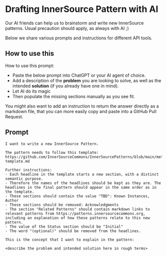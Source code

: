 # Drafting InnerSource Pattern with AI

Our AI friends can help us to brainstorm and write new InnerSource patterns.
Usual precaution should apply, as always with AI ;)

Below we share various prompts and instructions for different API tools.

## How to use this

How to use this prompt:

- Paste the below prompt into ChatGPT or your AI agent of choice.
- Add a description of the **problem** you are looking to solve, as well as the intended **solution** (if you already have one in mind).
- Let AI do its magic
- Then populate the missing sections manually as you see fit.

You might also want to add an instruction to return the answer directly as a markdown file, that you can more easily copy and paste into a GitHub Pull Request.

## Prompt

```
I want to write a new InnerSource Pattern.

The pattern needs to follow this template:
https://github.com/InnerSourceCommons/InnerSourcePatterns/blob/main/meta/pattern-template.md

Further instructions:
- Each headline in the template starts a new section, with a distinct semantic purpose.
- Therefore the names of the headlines should be kept as they are. The headlines in the final pattern should appear in the same order as in the template.
- These sections should contain the value "TBD": Known Instances, Author
- These sections should be removed: Acknowledgments
- The section "Related Patterns" should contain markdown links to relevant patterns from https://patterns.innersourcecommons.org, including an explanation of how these patterns relate to this new pattern.
- The value of the Status section should be "Initial"
- The word "(optional)" should be removed from the headlines.

This is the concept that I want to explain in the pattern:

<describe the problem and intended solution here in rough terms>
```
